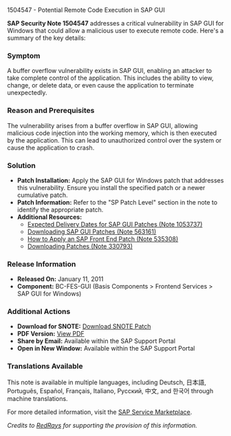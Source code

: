 1504547 - Potential Remote Code Execution in SAP GUI

**SAP Security Note 1504547** addresses a critical vulnerability in SAP GUI for Windows that could allow a malicious user to execute remote code. Here's a summary of the key details:

### **Symptom**
A buffer overflow vulnerability exists in SAP GUI, enabling an attacker to take complete control of the application. This includes the ability to view, change, or delete data, or even cause the application to terminate unexpectedly.

### **Reason and Prerequisites**
The vulnerability arises from a buffer overflow in SAP GUI, allowing malicious code injection into the working memory, which is then executed by the application. This can lead to unauthorized control over the system or cause the application to crash.

### **Solution**
- **Patch Installation:** Apply the SAP GUI for Windows patch that addresses this vulnerability. Ensure you install the specified patch or a newer cumulative patch.
- **Patch Information:** Refer to the "SP Patch Level" section in the note to identify the appropriate patch.
- **Additional Resources:**
  - [Expected Delivery Dates for SAP GUI Patches (Note 1053737)](https://me.sap.com/notes/1053737)
  - [Downloading SAP GUI Patches (Note 563161)](https://me.sap.com/notes/563161)
  - [How to Apply an SAP Front End Patch (Note 535308)](https://me.sap.com/notes/535308)
  - [Downloading Patches (Note 330793)](https://me.sap.com/notes/330793)

### **Release Information**
- **Released On:** January 11, 2011
- **Component:** BC-FES-GUI (Basis Components > Frontend Services > SAP GUI for Windows)

### **Additional Actions**
- **Download for SNOTE:** [Download SNOTE Patch](https://notesdownloads.sap.com/note/0040000017089152017)
- **PDF Version:** [View PDF](https://userapps.support.sap.com/sap/support/sfm/notes/print/0001504547?language=en-US&token=73C64276B1560B0CB7757B4CA8259DDA)
- **Share by Email:** Available within the SAP Support Portal
- **Open in New Window:** Available within the SAP Support Portal

### **Translations Available**
This note is available in multiple languages, including Deutsch, 日本語, Português, Español, Français, Italiano, Русский, 中文, and 한국어 through machine translations.

For more detailed information, visit the [SAP Service Marketplace](https://me.sap.com/).

*Credits to [RedRays](https://redrays.io) for supporting the provision of this information.*